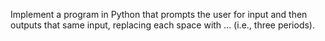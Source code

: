 Implement a program in Python that prompts the user for input and then outputs that same input, replacing each space with ... (i.e., three periods).
